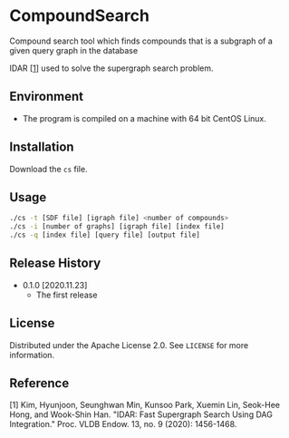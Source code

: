 # CompoundSearch
Compound search tool which finds compounds that is a subgraph of a given query graph in the database

IDAR [[1](#reference)] used to solve the supergraph search problem.

## Environment
- The program is compiled on a machine with 64 bit CentOS Linux.

## Installation

Download the ``cs`` file.

## Usage


```sh
./cs -t [SDF file] [igraph file] <number of compounds>
./cs -i [number of graphs] [igraph file] [index file]
./cs -q [index file] [query file] [output file]
```

## Release History

* 0.1.0 [2020.11.23]
    * The first release

## License

Distributed under the Apache License 2.0. See ``LICENSE`` for more information.

## Reference

[1] Kim, Hyunjoon, Seunghwan Min, Kunsoo Park, Xuemin Lin, Seok-Hee Hong, and Wook-Shin Han. "IDAR: Fast Supergraph Search Using DAG Integration." Proc. VLDB Endow. 13, no. 9 (2020): 1456-1468.